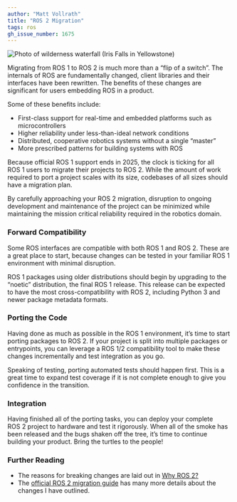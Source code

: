 ```yaml
---
author: "Matt Vollrath"
title: "ROS 2 Migration"
tags: ros
gh_issue_number: 1675
---
```


![Photo of wilderness waterfall (Iris Falls in Yellowstone)](/blog/2020/10/23/ros2-migration/20200821-144901-crop.jpg)

Migrating from ROS 1 to ROS 2 is much more than a “flip of a switch”. The internals of ROS are fundamentally changed, client libraries and their interfaces have been rewritten. The benefits of these changes are significant for users embedding ROS in a product.

Some of these benefits include:

* First-class support for real-time and embedded platforms such as microcontrollers
* Higher reliability under less-than-ideal network conditions
* Distributed, cooperative robotics systems without a single “master”
* More prescribed patterns for building systems with ROS

Because official ROS 1 support ends in 2025, the clock is ticking for all ROS 1 users to migrate their projects to ROS 2. While the amount of work required to port a project scales with its size, codebases of all sizes should have a migration plan.

By carefully approaching your ROS 2 migration, disruption to ongoing development and maintenance of the project can be minimized while maintaining the mission critical reliability required in the robotics domain.

### Forward Compatibility

Some ROS interfaces are compatible with both ROS 1 and ROS 2. These are a great place to start, because changes can be tested in your familiar ROS 1 environment with minimal disruption.

ROS 1 packages using older distributions should begin by upgrading to the “noetic” distribution, the final ROS 1 release. This release can be expected to have the most cross-compatibility with ROS 2, including Python 3 and newer package metadata formats.

### Porting the Code

Having done as much as possible in the ROS 1 environment, it’s time to start porting packages to ROS 2. If your project is split into multiple packages or entrypoints, you can leverage a ROS 1/2 compatibility tool to make these changes incrementally and test integration as you go.

Speaking of testing, porting automated tests should happen first. This is a great time to expand test coverage if it is not complete enough to give you confidence in the transition.

### Integration

Having finished all of the porting tasks, you can deploy your complete ROS 2 project to hardware and test it rigorously. When all of the smoke has been released and the bugs shaken off the tree, it’s time to continue building your product. Bring the turtles to the people!

### Further Reading

* The reasons for breaking changes are laid out in [Why ROS 2?](https://design.ros2.org/articles/why_ros2.html)
* The [official ROS 2 migration guide](https://index.ros.org/doc/ros2/Contributing/Migration-Guide/) has many more details about the changes I have outlined.
